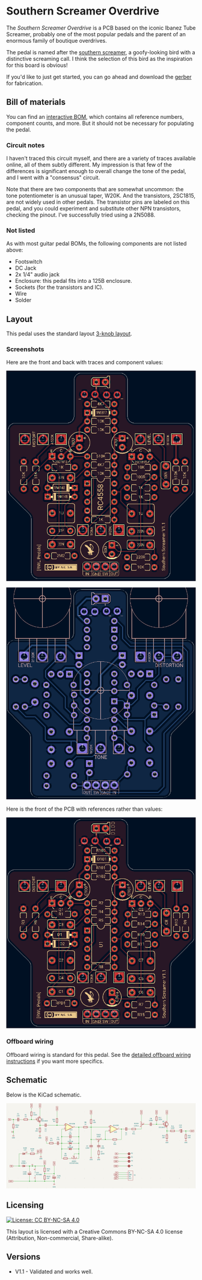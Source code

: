 # Southern Screamer Overdrive

The *Southern Screamer Overdrive* is a PCB based on the iconic Ibanez Tube Screamer, probably one of the most popular pedals and the parent of an enormous family of boutique overdrives.

The pedal is named after the [southern screamer](https://en.wikipedia.org/wiki/Southern_screamer), a goofy-looking bird with a distinctive screaming call. I think the selection of this bird as the inspiration for this board is obvious!

If you'd like to just get started, you can go ahead and download the [gerber](https://github.com/RWLPedal/music-pcbs/raw/refs/heads/main/SouthernScreamerOverdrive/SouthernScreamerOverdrive.zip) for fabrication.

## Bill of materials

You can find an [interactive BOM](https://html-preview.github.io/?url=https://github.com/RWLPedal/music-pcbs/blob/main/MsMallardFilter/interactive_bom.html), which contains all reference numbers, component counts, and more. But it should not be necessary for populating the pedal.

### Circuit notes

I haven't traced this circuit myself, and there are a variety of traces available online, all of them subtly different. My impression is that few of the differences is significant enough to overall change the tone of the pedal, and I went with a "consensus" circuit.

Note that there are two components that are somewhat uncommon: the tone potentiometer is an unusual taper, W20K. And the transistors, 2SC1815, are not widely used in other pedals. The transistor pins are labeled on this pedal, and you could experiment and substitute other NPN transistors, checking the pinout. I've successfully tried using a 2N5088.

### Not listed

As with most guitar pedal BOMs, the following components are not listed above:

* Footswitch
* DC Jack
* 2x 1/4" audio jack
* Enclosure: this pedal fits into a 125B enclosure.
* Sockets (for the transistors and IC).
* Wire
* Solder

## Layout

This pedal uses the standard layout [3-knob layout](https://github.com/RWLPedal/music-pcbs/blob/main/instructions/DRILLING.md).

### Screenshots

Here are the front and back with traces and component values:

![Screenshot of the front of the PCB](images/pcb_front.png?raw=true)

![Screenshot of the back of the PCB](images/pcb_back.png?raw=true)

Here is the front of the PCB with references rather than values:

![Screenshot of the front of the PCB with references](images/pcb_references.png?raw=true)

### Offboard wiring

Offboard wiring is standard for this pedal. See the [detailed offboard wiring instructions](https://github.com/RWLPedal/music-pcbs/blob/main/instructions/WIRING.md) if you want more specifics.

## Schematic

Below is the KiCad schematic.

![Screenshot of the circuit's schematic](images/schematic.png?raw=true)

## Licensing

[![License: CC BY-NC-SA 4.0](https://licensebuttons.net/l/by-nc-sa/4.0/80x15.png)](https://creativecommons.org/licenses/by-nc-sa/4.0/)

This layout is licensed with a Creative Commons BY-NC-SA 4.0 license (Attribution, Non-commercial, Share-alike).

## Versions

* V1.1 - Validated and works well.